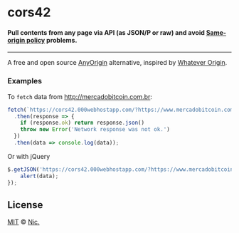 # cors42
#### Pull contents from any page via API (as JSON/P or raw) and avoid [Same-origin policy](https://en.wikipedia.org/wiki/Same-origin_policy) problems.

----

A free and open source [AnyOrigin](https://web.archive.org/web/20180807170914/http://anyorigin.com/) alternative, inspired by [Whatever Origin](http://WhateverOrigin.org).

### Examples

To `fetch` data from http://mercadobitcoin.com.br:

```js
fetch(`https://cors42.000webhostapp.com/?https://www.mercadobitcoin.com.br/api/ticker/`)
  .then(response => {
    if (response.ok) return response.json()
    throw new Error('Network response was not ok.')
  })
  .then(data => console.log(data));
```

Or with jQuery

```js
$.getJSON('https://cors42.000webhostapp.com/?https://www.mercadobitcoin.com.br/api/ticker/', function(data){
    alert(data);
});
```

## License

[MIT](LICENSE) © [Nic.](http://ndev.cf)

